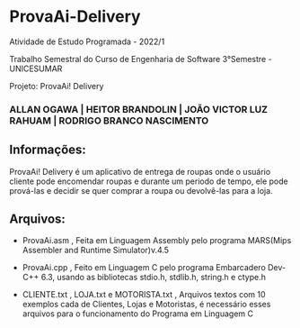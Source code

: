 # ProvaAi-Delivery
Atividade de Estudo Programada - 2022/1

Trabalho Semestral do Curso de Engenharia de Software 3°Semestre - UNICESUMAR

Projeto: ProvaAi! Delivery

### ALLAN OGAWA | HEITOR BRANDOLIN | JOÃO VICTOR LUZ RAHUAM | RODRIGO BRANCO NASCIMENTO
## Informações:
ProvaAi! Delivery é um aplicativo de entrega de roupas onde o usuário cliente pode encomendar roupas e durante um periodo de tempo, ele pode prová-las e decidir         se quer comprar a roupa ou devolvê-las para a loja.

## Arquivos:
- ProvaAi.asm , Feita em Linguagem Assembly pelo programa MARS(Mips Assembler and Runtime Simulator)v.4.5

- ProvaAi.cpp , Feito em Linguagem C pelo programa Embarcadero Dev-C++ 6.3, usando as bibliotecas stdio.h, stdlib.h, string.h e ctype.h

- CLIENTE.txt , LOJA.txt e MOTORISTA.txt , Arquivos textos com 10 exemplos cada de Clientes, Lojas e Motoristas, é necessário esses arquivos para o funcionamento do Programa em Linguagem C
